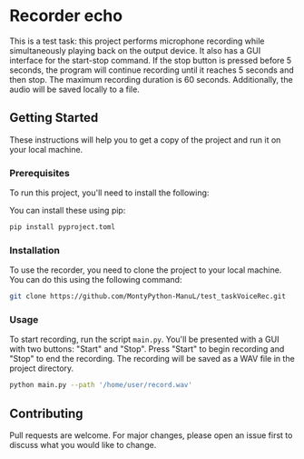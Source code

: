 # Recorder echo

This is a test task: this project performs microphone recording while simultaneously playing back on the output device. It also has a GUI interface for the start-stop command. If the stop button is pressed before 5 seconds, the program will continue recording until it reaches 5 seconds and then stop. The maximum recording duration is 60 seconds. Additionally, the audio will be saved locally to a file.

## Getting Started

These instructions will help you to get a copy of the project and run it on your local machine.

### Prerequisites

To run this project, you'll need to install the following:

You can install these using pip:

```bash
pip install pyproject.toml
```

### Installation

To use the recorder, you need to clone the project to your local machine. You can do this using the following command:

```bash
git clone https://github.com/MontyPython-ManuL/test_taskVoiceRec.git
```

### Usage

To start recording, run the script `main.py`. You'll be presented with a GUI with two buttons: "Start" and "Stop". Press "Start" to begin recording and "Stop" to end the recording. The recording will be saved as a WAV file in the project directory.

```bash
python main.py --path '/home/user/record.wav'
```

## Contributing

Pull requests are welcome. For major changes, please open an issue first to discuss what you would like to change.

